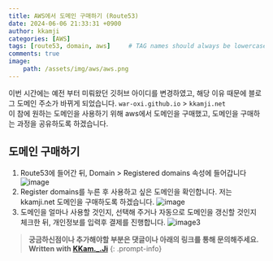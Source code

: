 ```yaml
---
title: AWS에서 도메인 구매하기 (Route53)
date: 2024-06-06 21:33:31 +0900
author: kkamji
categories: [AWS]
tags: [route53, domain, aws]     # TAG names should always be lowercase
comments: true
image:
    path: /assets/img/aws/aws.png
---
```


이번 시간에는 예전 부터 미뤄왔던 깃허브 아이디를 변경하였고, 해당 이유 때문에 블로그 도메인 주소가 바뀌게 되었습니다. `war-oxi.github.io` > `kkamji.net`  
이 참에 원하는 도메인을 사용하기 위해 aws에서 도메인을 구매했고, 도메인을 구매하는 과정을 공유하도록 하겠습니다.

## 도메인 구매하기

1. Route53에 들어간 뒤, Domain > Registered domains 속성에 들어갑니다
    ![image](https://github.com/KKamJi98/kkamji98.github.io/assets/72260110/128de451-b3d6-4dd9-8a92-d5bc5a3720fc)
2. Register domains를 누른 후 사용하고 싶은 도메인을 확인합니다. 저는 kkamji.net 도메인을 구매하도록 하겠습니다.
    ![image](https://github.com/KKamJi98/kkamji98.github.io/assets/72260110/25ce37fa-32ec-4d3a-9d04-9cf209cb9cbb)
3. 도메인을 얼마나 사용할 것인지, 선택해 주거나 자동으로 도메인을 갱신할 것인지 체크한 뒤, 개인정보를 입력후 결제를 진행합니다.
    ![image3](https://github.com/KKamJi98/kkamji98.github.io/assets/72260110/3b4b2fd8-cb26-4a78-9a98-c910962a710f)

> **궁금하신점이나 추가해야할 부분은 댓글이나 아래의 링크를 통해 문의해주세요.**  
> **Written with [KKam.\_\.Ji](https://www.instagram.com/kkam._.ji/)**
{: .prompt-info}
